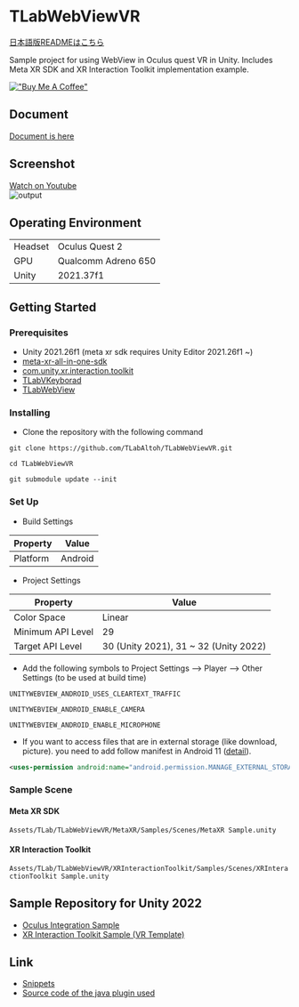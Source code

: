 # TLabWebViewVR

[日本語版READMEはこちら](README-ja.md)

Sample project for using WebView in Oculus quest VR in Unity. Includes Meta XR SDK and XR Interaction Toolkit implementation example.

[!["Buy Me A Coffee"](https://www.buymeacoffee.com/assets/img/custom_images/orange_img.png)](https://www.buymeacoffee.com/tlabaltoh)

## Document
[Document is here](https://tlabgames.gitbook.io/tlabwebview)

## Screenshot  
[Watch on Youtube](https://youtu.be/q3swlSP1mRg)  
![output](Media/tlab-webview-vr.gif)

## Operating Environment
|                |                     |
| -------------- | ------------------- |
| Headset        | Oculus Quest 2      |
| GPU            | Qualcomm Adreno 650 |
| Unity          | 2021.37f1           |

## Getting Started
### Prerequisites
- Unity 2021.26f1 (meta xr sdk requires Unity Editor 2021.26f1 ~)
- [meta-xr-all-in-one-sdk](https://assetstore.unity.com/packages/tools/integration/meta-xr-all-in-one-sdk-269657?locale=ja-JP)
- [com.unity.xr.interaction.toolkit](https://docs.unity3d.com/Packages/com.unity.xr.interaction.toolkit@3.0/manual/index.html)
- [TLabVKeyborad](https://github.com/TLabAltoh/TLabVKeyborad)
- [TLabWebView](https://github.com/TLabAltoh/TLabWebView)

### Installing
- Clone the repository with the following command
```
git clone https://github.com/TLabAltoh/TLabWebViewVR.git

cd TLabWebViewVR

git submodule update --init
```

### Set Up
- Build Settings

| Property      | Value   |
| ------------- | ------- |
| Platform      | Android |

- Project Settings

| Property          | Value                                 |
| ----------------- | ------------------------------------- |
| Color Space       | Linear                                |
| Minimum API Level | 29                                    |
| Target API Level  | 30 (Unity 2021), 31 ~ 32 (Unity 2022) |


- Add the following symbols to Project Settings --> Player --> Other Settings (to be used at build time)  

``` 
UNITYWEBVIEW_ANDROID_USES_CLEARTEXT_TRAFFIC 
```
``` 
UNITYWEBVIEW_ANDROID_ENABLE_CAMERA 
```
``` 
UNITYWEBVIEW_ANDROID_ENABLE_MICROPHONE 
```

- If you want to access files that are in external storage (like download, picture). you need to add follow manifest in Android 11 ([detail](https://developer.android.com/training/data-storage/manage-all-files?hl=en)).

```.xml
<uses-permission android:name="android.permission.MANAGE_EXTERNAL_STORAGE" />
```

### Sample Scene

#### Meta XR SDK
```Assets/TLab/TLabWebViewVR/MetaXR/Samples/Scenes/MetaXR Sample.unity```

#### XR Interaction Toolkit
```Assets/TLab/TLabWebViewVR/XRInteractionToolkit/Samples/Scenes/XRInteractionToolkit Sample.unity```


## Sample Repository for Unity 2022
- [Oculus Integration Sample](https://github.com/TLabAltoh/TLabWebViewVR-OculusIntegration-2022)
- [XR Interaction Toolkit Sample (VR Template)](https://github.com/TLabAltoh/TLabWebViewVR-XRInteractionToolkit-2022)

## Link
- [Snippets](https://gist.github.com/TLabAltoh/e0512b3367c25d3e1ec28ddbe95da497#file-xr-composition-layers_rendering-md)  
- [Source code of the java plugin used](https://github.com/TLabAltoh/TLabWebViewPlugin)
